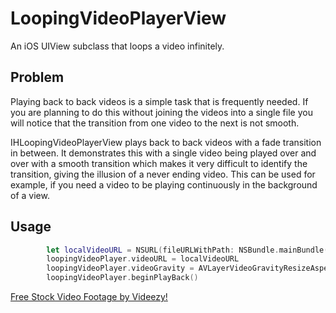 # LoopingVideoPlayerView
An iOS UIView subclass that loops a video infinitely.

## Problem
Playing back to back videos is a simple task that is frequently needed. If you are planning to do this without joining the videos into a single file you will notice that the transition from one video to the next is not smooth.

IHLoopingVideoPlayerView plays back to back videos with a fade transition in between. It demonstrates this with a single video being played over and over with a smooth transition which makes it very difficult to identify the transition, giving the illusion of a never ending video. This can be used for example, if you need a video to be playing continuously in the background of a view.

## Usage
```swift
        let localVideoURL = NSURL(fileURLWithPath: NSBundle.mainBundle().pathForResource("GasFlames", ofType: "mov")!)
        loopingVideoPlayer.videoURL = localVideoURL
        loopingVideoPlayer.videoGravity = AVLayerVideoGravityResizeAspect
        loopingVideoPlayer.beginPlayBack()
```

<a href="http://www.videezy.com">Free Stock Video Footage by Videezy!</a>
